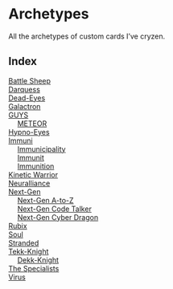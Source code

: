 # Archetypes

All the archetypes of custom cards I’ve cryzen.


## Index

[Battle Sheep](Battle%20Sheep.md)  
[Darquess](Darquess.md)  
[Dead-Eyes](Dead-Eyes.md)  
[Galactron](Galactron.md)  
[GUYS](GUYS.md)  
&emsp; [METEOR](METEOR.md)  
[Hypno-Eyes](Hypno-Eyes.md)  
[Immuni](Immuni.md)  
&emsp; [Immunicipality](Immunicipality.md)  
&emsp; [Immunit](Immunit.md)  
&emsp; [Immunition](Immunition.md)  
[Kinetic Warrior](Kinetic%20Warrior.md)  
[Neuralliance](Neuralliance.md)  
[Next-Gen](Next-Gen.md)  
&emsp; [Next-Gen A-to-Z](Next-Gen%20A-to-Z.md)  
&emsp; [Next-Gen Code Talker](Next-Gen%20Code%20Talker.md)  
&emsp; [Next-Gen Cyber Dragon](Next-Gen%20Cyber%20Dragon.md)  
[Rubix](Rubix.md)  
[Soul](Soul.md)  
[Stranded](Stranded.md)  
[Tekk-Knight](Tekk-Knight.md)  
&emsp; [Dekk-Knight](Dekk-Knight.md)  
[The Specialists](The%20Specialists.md)  
[Virus](Virus.md)  
